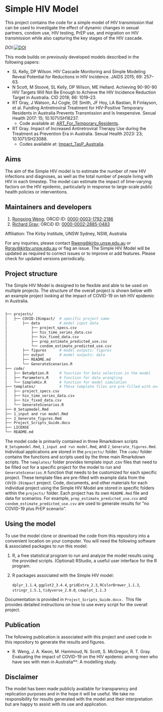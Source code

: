 # Simple HIV Model

This project contains the code for a simple model of HIV transmission that can be used to investigate the effect of dynamic changes in sexual partners, condom use, HIV testing, PrEP use, and migration on HIV transmission while also capturing the key stages of the HIV cascade.

*DOI*:[![DOI](https://zenodo.org/badge/DOI/10.5281/zenodo.14213773.svg)](https://doi.org/10.5281/zenodo.14213773)

This mode builds on previously developed models described in the following papers:

- SL Kelly, DP Wilson. HIV Cascade Monitoring and Simple Modeling Reveal Potential for Reductions in HIV Incidence. JAIDS 2015; 69: 257–63.
- N Scott, M Stoové, SL Kelly, DP Wilson, ME Hellard. Achieving 90-90-90 HIV Targets Will Not Be Enough to Achieve the HIV Incidence Reduction Target in Australia. CID 2018; 66: 1019–23.
- RT Gray, J Watson, AJ Cogle, DE Smith, JF Hoy, LA Bastian, R Finlayson, et al. Funding Antiretroviral Treatment for HIV-Positive Temporary Residents in Australia Prevents Transmission and Is Inexpensive. Sexual Health 2017: 15; 10.1071/SH16237.
  - Code available at: [ART_For_Temporary_Residents](https://github.com/leftygray/ART_For_Temporary_Residents).
- RT Gray. Impact of Increased Antiretroviral Therapy Use during the Treatment as Prevention Era in Australia. Sexual Health 2023: 23; 10.1071/SH23088.
  - Codes available at: [Impact_TasP_Australia](https://github.com/The-Kirby-Institute/Impact_TasP_Australia).

## Aims

The aim of the Simple HIV model is to estimate the number of new HIV infections and diagnoses, as well as the total number of people living with HIV in each timestep. The model can estimate the impact of time-varying factors on the HIV epidemic, particularly in response to large-scale public health policies or interventions.

## Maintainers and developers

1. [Rongxing Weng](https://github.com/RongxingW); ORCiD ID: [0000-0003-1792-2186](https://orcid.org/0000-0003-1792-2186)
2. [Richard Gray](https://github.com/leftygray); ORCiD ID: [0000-0002-2885-0483](https://orcid.org/0000-0002-2885-0483)

Affiliation: The Kirby Institute, UNSW Sydney, NSW, Australia

For any inquiries, please contact Rweng@kirby.unsw.edu.au or Rgray@kirby.unsw.edu.au or flag an issue. The Simple HIV Model will be updated as required to correct issues or to improve or add features. Please check for updated versions periodically.

## Project structure

The Simple HIV Model is designed to be flexible and able to be used on multiple projects. The structure of the overall project is shown below with an example project looking at the impact of COVID-19 on teh HIV epidemic in Australia.

```bash

├── projects/          
│   ├── COVID-19impact/  # specific project name     
│       ├── data         # model input data
│           ├── project_specs.csv
│           ├── hiv_time_series_data.csv
│           ├── hiv_fixed_data.csv
│           ├── prep_estimate_predicted_use.csv
│           └── condom_estimate_predicted_use.csv
│       ├── figures      # model outputs: figures
│       ├── output       # model outputs: data   
│       ├── README.md
│       └── GenerateScenarios.R 
├── code/
│   ├── BetaOption.R     # function for beta selection in the model
│   ├── Parameters.R     # function for data wrangling 
│   └── SimpleHiv.R      # function for model simulation
├── templates/           # These template files are pre-filled with example data from the `COVID-19impact` project.
│   ├── project_specs.csv
│   ├── hiv_time_series_data.csv
│   ├── hiv_fixed_data.csv
│   └── GenerateScenarios.R 
├── 0_Setupmodel.Rmd
├── 1_input and run model.Rmd
├── 2_Generate_figures.Rmd
├── Project_Scripts_Guide.docx
├── LICENSE
└── README.md

```

The model code is primarily contained in three Rmarkdown scripts `0_Setupmodel.Rmd`, `1_input and run model.Rmd`, and `2_Generate_figures.Rmd`.
Individual applications are stored in the `projects/` folder. The `code/` folder contains the functions and scripts used by the three main Rmarkdown scripts.
The `templates/` folder provides template input .csv files that need to be filled out for a specific project for the model to run and `GenerateScenarios.R` function that needs to be customized for each specific project. These template files are pre-filled with example data from the `COVID-19impact` project.
Code, documents, and other materials for each individual project using the Simple HIV Model are stored in specific folders within the `projects/` folder.
Each project has its own `README.Rmd` file and data for scenarios. For example, `prep_estimate_predicted_use.csv` and `condom_estimate_predicted_use.csv` are used to generate results for "no COVID-19 plus PrEP scenario".

## Using the model

To use the model clone or download the code from this repository into a convenient location on your computer. You will need the following software & associated packages to run this model:

1. R, a free statistical program to run and analyze the model results using the provided scripts. (Optional) RStudio, a useful user interface for the R program.
2. R packages associated with the Simple HIV model:

   `dplyr_1.1.4`, `ggplot2_3.4.4`, `gridExtra_2.3`, `RColorBrewer_1.1.3`, `stringr_1.5.1`, `tidyverse_2.0.0`, `cowplot_1.1.3`

Documentation is provided in `Project_Scripts_Guide.docx. `This file provides detailed instructions on how to use every script for the overall project.

## Publication

The following publication is associated with this project and used code in this repository to generate the results and figures.

* R. Weng, J. A. Kwon, M. Hammoud, N. Scott, S. McGregor, R. T. Gray. Evaluating the impact of COVID-19 on the HIV epidemic among men who have sex with men in Australia**: A modelling study.

## Disclaimer

The model has been made publicly available for transparency and replication purposes and in the hope it will be useful. We take no responsibility for results generated with the model and their interpretation but are happy to assist with its use and application.

